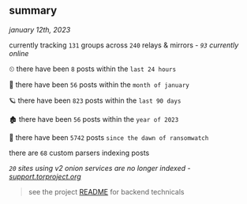 
## summary
_january 12th, 2023_

currently tracking `131` groups across `240` relays & mirrors - _`93` currently online_

⏲ there have been `8` posts within the `last 24 hours`

🦈 there have been `56` posts within the `month of january`

🪐 there have been `823` posts within the `last 90 days`

🏚 there have been `56` posts within the `year of 2023`

🦕 there have been `5742` posts `since the dawn of ransomwatch`

there are `68` custom parsers indexing posts

_`20` sites using v2 onion services are no longer indexed - [support.torproject.org](https://support.torproject.org/onionservices/v2-deprecation/)_

> see the project [README](https://github.com/joshhighet/ransomwatch#ransomwatch--) for backend technicals
